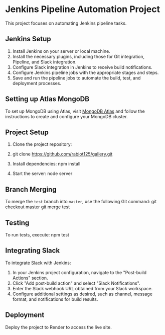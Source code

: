 # Jenkins Pipeline Automation Project

This project focuses on automating Jenkins pipeline tasks.

## Jenkins Setup

1. Install Jenkins on your server or local machine.
2. Install the necessary plugins, including those for Git integration, Pipeline, and Slack integration.
3. Configure Slack integration in Jenkins to receive build notifications.
4. Configure Jenkins pipeline jobs with the appropriate stages and steps.
5. Save and run the pipeline jobs to automate the build, test, and deployment processes.

## Setting up Atlas MongoDB

To set up MongoDB using Atlas, visit [MongoDB Atlas](https://www.mongodb.com/cloud/atlas) and follow the instructions to create and configure your MongoDB cluster.

## Project Setup

1. Clone the project repository:
2. git clone https://github.com/rabiot125/gallery.git

2. Install dependencies:
npm install

3. Start the server:
node server

## Branch Merging

To merge the `test` branch into `master`, use the following Git command:
git checkout master
git merge test

## Testing

To run tests, execute:
npm test

## Integrating Slack

To integrate Slack with Jenkins:

1. In your Jenkins project configuration, navigate to the "Post-build Actions" section.
2. Click "Add post-build action" and select "Slack Notifications".
3. Enter the Slack webhook URL obtained from your Slack workspace.
4. Configure additional settings as desired, such as channel, message format, and notifications for build results.

## Deployment

Deploy the project to Render to access the live site.


